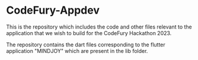 # CodeFury-Appdev
This is the repository which includes the code and other files relevant to the application that we wish to build for the CodeFury Hackathon 2023.

The repository contains the dart files corresponding to the flutter application "MINDJOY" which are present in the lib folder.
